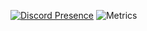 [![Discord Presence](https://lanyard.cnrad.dev/api/767559339841683467)](https://discord.com/users/767559339841683467)
![Metrics](https://metrics.lecoq.io/Percslol?template=classic&base=header%2C%20activity%2C%20community%2C%20repositories%2C%20metadata&base.indepth=false&base.hireable=false&base.skip=false&config.timezone=America%2FChicago)
